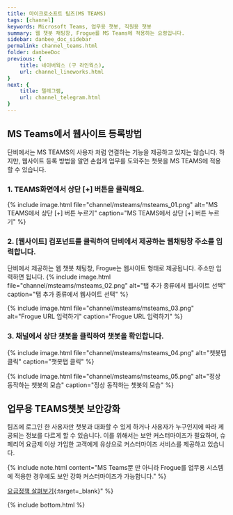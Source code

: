 ```yaml
---
title: 마이크로소프트 팀즈(MS TEAMS)
tags: [channel]
keywords: Microsoft Teams, 업무용 챗봇, 직원용 챗봇
summary: 웹 챗봇 채팅창, Frogue를 MS Teams에 적용하는 요령입니다.
sidebar: danbee_doc_sidebar
permalink: channel_teams.html
folder: danbeeDoc
previous: {
    title: 네이버웍스 (구 라인웍스),
    url: channel_lineworks.html
}
next: {
    title: 텔레그램,
    url: channel_telegram.html
}
---
```

## MS Teams에서 웹사이트 등록방법
단비에서는 MS TEAMS의 사용자 처럼 연결하는 기능을 제공하고 있지는 않습니다. 하지만, 웹사이트 등록 방법을 알면 손쉽게 업무를 도와주는 챗봇을 MS TEAMS에 적용할 수 있습니다. 


### 1. TEAMS화면에서 상단 [+] 버튼을 클릭해요.

 {% include image.html file="channel/msteams/msteams_01.png" alt="MS TEAMS에서 상단 [+] 버튼 누르기" caption="MS TEAMS에서 상단 [+] 버튼 누르기" %}


### 2. [웹사이트] 컴포넌트를 클릭하여 단비에서 제공하는 웹채팅창 주소를 입력합니다. 
단비에서 제공하는 웹 챗봇 채팅창, Frogue는 웹사이트 형태로 제공됩니다. 주소만 입력하면 됩니다.
 {% include image.html file="channel/msteams/msteams_02.png" alt="탭 추가 종류에서 웹사이트 선택" caption="탭 추가 종류에서 웹사이트 선택" %}

 {% include image.html file="channel/msteams/msteams_03.png" alt="Frogue URL 입력하기" caption="Frogue URL 입력하기" %}

### 3. 채널에서 상단 챗봇을 클릭하여 챗봇을 확인합니다.
 {% include image.html file="channel/msteams/msteams_04.png" alt="챗봇탭 클릭" caption="챗봇탭 클릭" %}

 {% include image.html file="channel/msteams/msteams_05.png" alt="정상 동작하는 챗봇의 모습" caption="정상 동작하는 챗봇의 모습" %}

## 업무용 TEAMS챗봇 보안강화

팀즈에 로그인 한 사용자만 챗봇과 대화할 수 있게 하거나 사용자가 누구인지에 따라 제공되는 정보를 다르게 할 수 있습니다. 이를 위해서는 보안 커스터마이즈가 필요하며, 슈페리어 요금제 이상 가입한 고객에게 유상으로 커스터마이즈 서비스를 제공하고 있습니다. 

{% include note.html content="MS Teams뿐 만 아니라 Frogue를 업무용 시스템에 적용한 경우에도 보안 강화 커스터마이즈가 가능합니다." %}

[요금정책 살펴보기](https://danbee.ai/pricing.html){:target=_blank}" %}



{% include bottom.html %}
